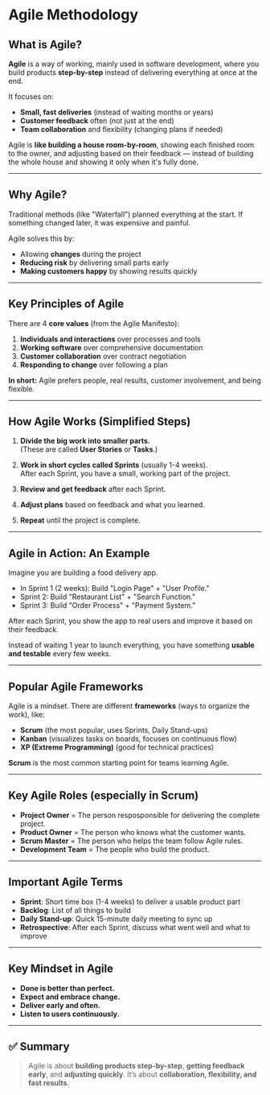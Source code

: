 # Agile Methodology

## What is Agile?
**Agile** is a way of working, mainly used in software development, where you build products **step-by-step** instead of delivering everything at once at the end.

It focuses on:
- **Small, fast deliveries** (instead of waiting months or years)
- **Customer feedback** often (not just at the end)
- **Team collaboration** and flexibility (changing plans if needed)

Agile is **like building a house room-by-room**, showing each finished room to the owner, and adjusting based on their feedback — instead of building the whole house and showing it only when it's fully done.

---

## Why Agile?
Traditional methods (like "Waterfall") planned everything at the start. If something changed later, it was expensive and painful.

Agile solves this by:
- Allowing **changes** during the project
- **Reducing risk** by delivering small parts early
- **Making customers happy** by showing results quickly

---

## Key Principles of Agile
There are 4 **core values** (from the Agile Manifesto):
1. **Individuals and interactions** over processes and tools
2. **Working software** over comprehensive documentation
3. **Customer collaboration** over contract negotiation
4. **Responding to change** over following a plan

**In short:** Agile prefers people, real results, customer involvement, and being flexible.

---

## How Agile Works (Simplified Steps)

1. **Divide the big work into smaller parts.**  
   (These are called **User Stories** or **Tasks**.)

2. **Work in short cycles called Sprints** (usually 1-4 weeks).  
   After each Sprint, you have a small, working part of the project.

3. **Review and get feedback** after each Sprint.

4. **Adjust plans** based on feedback and what you learned.

5. **Repeat** until the project is complete.

---

## Agile in Action: An Example
Imagine you are building a food delivery app.

- In Sprint 1 (2 weeks): Build "Login Page" + "User Profile."
- Sprint 2: Build "Restaurant List" + "Search Function."
- Sprint 3: Build "Order Process" + "Payment System."

After each Sprint, you show the app to real users and improve it based on their feedback.

Instead of waiting 1 year to launch everything, you have something **usable and testable** every few weeks.

---

## Popular Agile Frameworks
Agile is a mindset. There are different **frameworks** (ways to organize the work), like:
- **Scrum** (the most popular, uses Sprints, Daily Stand-ups)
- **Kanban** (visualizes tasks on boards, focuses on continuous flow)
- **XP (Extreme Programming)** (good for technical practices)

**Scrum** is the most common starting point for teams learning Agile.

---

## Key Agile Roles (especially in Scrum)
- **Project Owner** = The person resposponsible for delivering the complete project.
- **Product Owner** = The person who knows what the customer wants.
- **Scrum Master** = The person who helps the team follow Agile rules.
- **Development Team** = The people who build the product.

---

## Important Agile Terms
- **Sprint**: Short time box (1-4 weeks) to deliver a usable product part
- **Backlog**: List of all things to build
- **Daily Stand-up**: Quick 15-minute daily meeting to sync up
- **Retrospective**: After each Sprint, discuss what went well and what to improve

---

## Key Mindset in Agile
- **Done is better than perfect.**
- **Expect and embrace change.**
- **Deliver early and often.**
- **Listen to users continuously.**

---

## ✅ Summary
> Agile is about **building products step-by-step**, **getting feedback early**, and **adjusting quickly**. It’s about **collaboration, flexibility, and fast results**.


